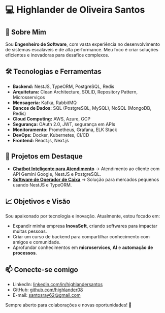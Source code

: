 # 💻 Highlander de Oliveira Santos

## 🚀 Sobre Mim
Sou **Engenheiro de Software**, com vasta experiência no desenvolvimento de sistemas escaláveis e de alta performance. Meu foco é criar soluções eficientes e inovadoras para desafios complexos.

## 🛠️ Tecnologias e Ferramentas

- **Backend:** NestJS, TypeORM, PostgreSQL, Redis
- **Arquitetura:** Clean Architecture, SOLID, Repository Pattern, Microsserviços
- **Mensageria:** Kafka, RabbitMQ
- **Bancos de Dados:** SQL (PostgreSQL, MySQL), NoSQL (MongoDB, Redis)
- **Cloud Computing:** AWS, Azure, GCP
- **Segurança:** OAuth 2.0, JWT, segurança em APIs
- **Monitoramento:** Prometheus, Grafana, ELK Stack
- **DevOps:** Docker, Kubernetes, CI/CD
- **Frontend:** React.js, Next.js

## 💼 Projetos em Destaque
- **[Chatbot Inteligente para Atendimento](#)** → Atendimento ao cliente com API Gemini Google, NestJS e PostgreSQL.
- **[Software de Operador de Caixa](#)** → Solução para mercados pequenos usando NestJS e TypeORM.


## 📈 Objetivos e Visão
Sou apaixonado por tecnologia e inovação. Atualmente, estou focado em:
- Expandir minha empresa **InovaSoft**, criando softwares para impactar muitas pessoas.
- Criar um curso de backend para compartilhar conhecimento com amigos e comunidade.
- Aprofundar conhecimentos em **microservices**, **AI** e **automação de processos**.

## 📫 Conecte-se comigo
- LinkedIn: [linkedin.com/in/highlandersantos](#)
- GitHub: [github.com/highlander08](#)
- E-mail: [santosray62@gmail.com](#)

Sempre aberto para colaborações e novas oportunidades! 🚀
